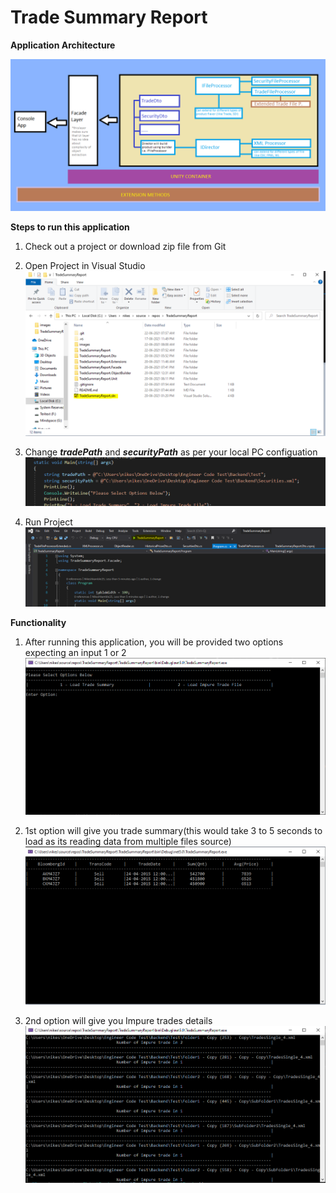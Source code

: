 # Trade Summary Report

**Application Architecture**

![Alt text](images/arc.png?raw=true "")

**Steps to run this application**

1. Check out a project or download zip file from Git

2. Open Project in Visual Studio
![Alt text](images/0.png?raw=true "")

3. Change **_tradePath_** and **_securityPath_** as per your local PC configuation
![Alt text](images/1.png?raw=true "")

4. Run Project 
![Alt text](images/2.png?raw=true "")

**Functionality**

1. After running this application, you will be provided two options expecting an input 1 or 2
![Alt text](images/3.png?raw=true "")

2. 1st option will give you trade summary(this would take 3 to 5 seconds to load as its reading data from multiple files source)
![Alt text](images/4.png?raw=true "")

3. 2nd option will give you Impure trades details
![Alt text](images/5.png?raw=true "")

